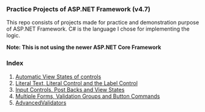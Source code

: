 ### Practice Projects of ASP.NET Framework (v4.7)
This repo consists of projects made for practice and demonstration purpose of ASP.NET Framework.
C# is the language I chose for implementing the logic. 

**Note: This is not using the newer ASP.NET Core Framework**

### Index
1. [Automatic View States of controls](/FirstPage/)
2. [Literal Text, Literal Control and the Label Control](/LiteralControlAndText/)
3. [Input Controls, Post Backs and View States](/UserInputControls/)
4. [Multiple Forms, Validation Groups and Button Commands](/MultipleForms/)
5. [AdvancedValidators](/AdvancedValidation/)